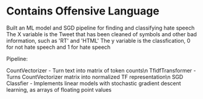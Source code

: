 # Contains Offensive Language

Built an ML model and SGD pipeline for finding and classifying hate speech
The X variable is the Tweet that has been cleaned of symbols and other bad information, such as 'RT' and 'HTML'
The y variable is the classfication, 0 for not hate speech and 1 for hate speech

Pipeline:

CountVectorizer - Turn text into matrix of token counts\n
TfidfTransformer - Turns CountVectorizer matrix into normalized TF representation\n
SGD Classfier - Implements linear models with stochastic gradient descent learning, as arrays of floating point values
